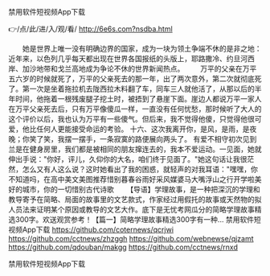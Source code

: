 
禁用软件短视频App下载




👉/点/此/进/入/观/看/ http://6e6s.com?nsdba.html




　　她是世界上唯一没有明确边界的国家，成为一块为领土争端不休的是非之地：近年来，以色列几乎每天都出现在世界各国报纸的头版上，耶路撒冷、约旦河西岸、加沙地带和戈兰高地成为争论不休的世界新闻热点。
　　万平的父亲在万平五六岁的时候就死了，万平的父亲死去的那一年，出了两次意外，第二次就彻底死了。第一次是坐着拖拉机去陇西拉木料翻了车，同车三人就他活了，从那以后的半年时间，他拖着一根残废腿子挖土时，被捂到了悬崖下面。崖边人都说万平一家人在万平父亲死去后，只有万平像傻瓜一样，一直没有任何忧愁，那时候听了大人的这个评价以后，我也认为万平有一些傻气。但后来，我不觉得他傻，只觉得他很可爱，他比任何人更能接受命运的考验。
	十六、这次我离开你，是风，是雨，是夜晚；你笑了笑，我摆一摆手，一条寂寞的路便展向两头了。
有爱不相守初次见到兰是在健身房里，我们都是被相同的朋友撺连去的，我本不爱运动。一见面，她就伸出手说："你好，评儿，久仰你的大名，咱们终于见面了。"她这句话让我很茫然，怎么又有人这么说？这时她看出了我的困惑，就轻声的对我耳语："嘿嘿，你不知道吗，在高中美文美图推荐惜别暮春谷雨好采风媒婆马大嘴浮山之行开学啦美好的城市，你的一切惜别古代诗歌
　　【导语】学理故事，是一种把深沉的学理和教导寄予在简略、局面的故事里的文艺款式，作家经过用假托的故事或天然物的拟人员法来证明某个原因或教导的文艺大作。底下是无忧考网瓜分的简略学理故事精选300字。欢送观赏参考！【篇一】简略学理故事精选300字有一种...
禁用软件短视频App下载 https://github.com/coternews/qcrjwi
https://github.com/cctnews/zhzggh
https://github.com/webnewse/qjzamt
https://github.com/qdouban/makgg
https://github.com/cctnews/rnxd





禁用软件短视频App下载

